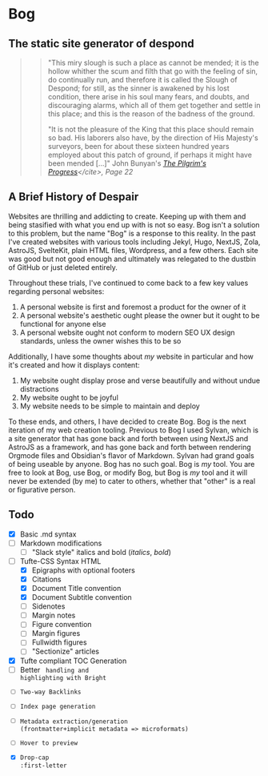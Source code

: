 # Bog

## The static site generator of despond

>> "This miry slough is such a place as cannot be mended; it is the hollow
>> whither the scum and filth that go with the feeling of sin, do continually
>> run, and therefore it is called the Slough of Despond; for still, as the
>> sinner is awakened by his lost condition, there arise in his soul many
>> fears, and doubts, and discouraging alarms, which all of them get together
>> and settle in this place; and this is the reason of the badness of the
>> ground.
>>
>> "It is not the pleasure of the King that this place should remain so bad.
>> His laborers also have, by the direction of His Majesty's surveyors, been
>> for about these sixteen hundred years employed about this patch of ground,
>> if perhaps it might have been mended [...]"
>> John Bunyan's <cite>[The Pilgrim's Progress](
>> "https://www.gutenberg.org/files/39452/39452-h/39452-h.htm#Page_22")</cite>,
>> Page 22

## A Brief History of Despair

Websites are thrilling and addicting to create. Keeping up with them and being stasified with what you end up with is not so easy. Bog isn't a solution to this problem, but the name "Bog" is a response to this reality. In the past I've created websites with various tools including Jekyl, Hugo, NextJS, Zola, AstroJS, SvelteKit, plain HTML files, Wordpress, and a few others. Each site was good but not good enough and ultimately was relegated to the dustbin of GitHub or just deleted entirely.

Throughout these trials, I've continued to come back to a few key values regarding personal websites:

1. A personal website is first and foremost a product for the owner of it
2. A personal website's aesthetic ought please the owner but it ought to be functional for anyone else
3. A personal website ought not conform to modern SEO UX design standards, unless the owner wishes this to be so

Additionally, I have some thoughts about _my_ website in particular and how it's created and how it displays content:

1. My website ought display prose and verse beautifully and without undue distractions
2. My website ought to be joyful
3. My website needs to be simple to maintain and deploy

To these ends, and others, I have decided to create Bog. Bog is the next iteration of my web creation tooling. Previous to Bog I used Sylvan, which is a site generator that has gone back and forth between using NextJS and AstroJS as a framework, and has gone back and forth between rendering Orgmode files and Obsidian's flavor of Markdown. Sylvan had grand goals of being useable by anyone. Bog has no such goal. Bog is _my_ tool. You are free to look at Bog, use Bog, or modify Bog, but Bog is _my_ tool and it will never be extended (by me) to cater to others, whether that "other" is a real or figurative person.

## Todo

- [X] Basic .md syntax
- [ ] Markdown modifications
  - [ ] "Slack style" italics and bold (_italics_, *bold*)
- [ ] Tufte-CSS Syntax HTML
  - [X] Epigraphs with optional footers
  - [X] Citations
  - [X] Document Title convention
  - [X] Document Subtitle convention
  - [ ] Sidenotes
  - [ ] Margin notes
  - [ ] Figure convention
  - [ ] Margin figures
  - [ ] Fullwidth figures
  - [ ] "Sectionize" articles
- [X] Tufte compliant TOC Generation
- [ ] Better <code> handling and highlighting with Bright
- [ ] Two-way Backlinks
- [ ] Index page generation
- [ ] Metadata extraction/generation (frontmatter+implicit metadata => microformats)
- [ ] Hover to preview
- [X] Drop-cap :first-letter